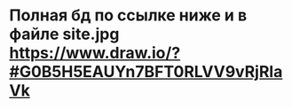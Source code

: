 Полная бд по ссылке ниже и в файле site.jpg
https://www.draw.io/?#G0B5H5EAUYn7BFT0RLVV9vRjRlaVk
====
